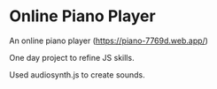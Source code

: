 # Online Piano Player
An online piano player (https://piano-7769d.web.app/)

One day project to refine JS skills.

Used audiosynth.js to create sounds.
